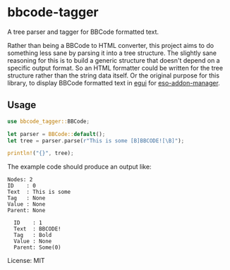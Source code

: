 # bbcode-tagger

A tree parser and tagger for BBCode formatted text.

Rather than being a BBCode to HTML converter, this project aims to do something less sane by parsing it into a tree structure.
The slightly sane reasoning for this is to build a generic structure that doesn't depend on a specific output format.
So an HTML formatter could be written for the tree structure rather than the string data itself.
Or the original purpose for this library, to display BBCode formatted text in [egui](https://docs.rs/egui/latest/egui/) for [eso-addon-manager](https://github.com/arviceblot/eso-addons).

## Usage
```rust
use bbcode_tagger::BBCode;

let parser = BBCode::default();
let tree = parser.parse(r"This is some [B]BBCODE![\B]");

println!("{}", tree);
```

The example code should produce an output like:

```shell
Nodes: 2
ID    : 0
Text  : This is some
Tag   : None
Value : None
Parent: None

  ID    : 1
  Text  : BBCODE!
  Tag   : Bold
  Value : None
  Parent: Some(0)
```

License: MIT
